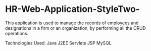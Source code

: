 # HR-Web-Application-StyleTwo-

This application is used to manage the records of employees and designations in a firm or an organization, by performing all the CRUD operations.

Technologies Used: 
Java
J2EE
Servlets
JSP
MySQL
